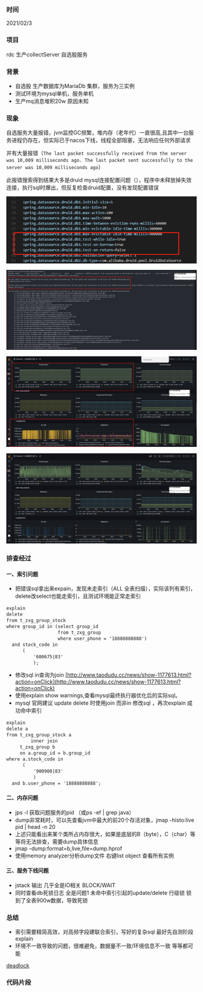 ### 时间

2021/02/3

### 项目

rdc 生产collectServer 自选股服务

### 背景

* 自选股 生产数据库为MariaDb 集群，服务为三实例
* 测试环境为mysql单机，服务单机
* 生产mq消息堆积20w 原因未知

### 现象

自选服务大量报错，jvm监控GC频繁，堆内存（老年代）一直很高,且其中一台服务进程仍存在，但实际已于nacos下线，线程全部阻塞，无法响应任何外部请求

并有大量报错（`The last packet successfully received from the server was 10,009 milliseconds ago. The last packet sent successfully to the server was 10,009 milliseconds ago`）

此报错搜索得到结果大多是druid mysql连接配置问题（），程序中未释放掉失效连接，执行sql时爆出，但反复检查druid配置，没有发现配置错误

![image.png](assets/config.png)

![image.png](assets/lastpackage.png)

![image.png](assets/jvm.png)

![image.png](assets/jvmhost22.png)

### 排查经过

#### 一、索引问题

* 把错误sql拿出来expain，发现未走索引（ALL 全表扫描），实际该列有索引，delete改select也能走索引，且测试环境能正常走索引

```
explain
delete
from t_zxg_group_stock
where group_id in (select group_id
                   from t_zxg_group
                   where user_phone = '18888888888')
  and stock_code in
      (
          '600675|83'
          );
```

* 修改sql in查询为join    [http://www.taodudu.cc/news/show-1177613.html?action=onClick](http://www.taodudu.cc/news/show-1177613.html?action=onClick)
* 使用explain show warnings,查看mysql最终执行器优化后的实际sql。
* mysql 官网建议 update delete 时使用join 而非in 修改sql ，再次explain  成功命中索引

```
explain
delete a
from t_zxg_group_stock a
         inner join
     t_zxg_group b
     on a.group_id = b.group_id
where a.stock_code in
      (
          '900908|83'
          )
  and b.user_phone = '18888888888';
```

#### 二、内存问题

* jps -l  获取问题服务的pid  （或ps -ef  | grep java）
* dump非常耗时，可以先查看jvm中最大的前20个存活对象，jmap -histo:live  pid | head -n 20
* 上述只能看出来某个类所占内存很大，如果是底层的B（byte），C（char）等等将无法排查，需要dump具体信息
* jmap -dump:format=b,live,file=dump.hprof
* 使用memory analyzer分析dump文件  右键list object 查看所有实例


#### 三、服务下线问题

* jstack 输出 几乎全是IO相关  BLOCK/WAIT
* 同时查看db死锁日志 全是问题1 未命中索引引起的update/delete 行级锁 锁到了全表900w数据，导致死锁

### 总结

* 索引需要精简高效，对高频字段建联合索引，写好的复杂sql 最好先自测阶段explain
* 环境不一致导致的问题，很难避免，数据量不一致/环境信息不一致 等等都可能

[deadlock](../experience/assets/deadlock.txt)

### 代码片段


